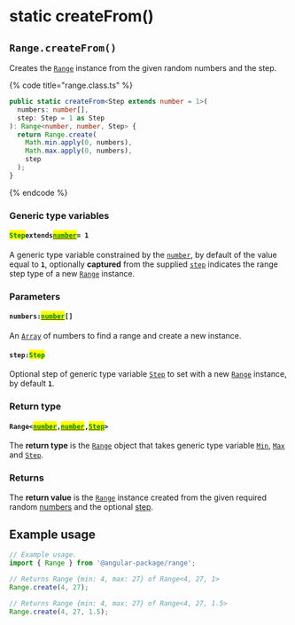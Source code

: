 # static createFrom()

## `Range.createFrom()`

Creates the [`Range`](broken-reference) instance from the given random numbers and the step.

{% code title="range.class.ts" %}
```typescript
public static createFrom<Step extends number = 1>(
  numbers: number[],
  step: Step = 1 as Step
): Range<number, number, Step> {
  return Range.create(
    Math.min.apply(0, numbers),
    Math.max.apply(0, numbers),
    step
  );
}
```
{% endcode %}

### Generic type variables

#### <mark style="color:green;">`Step`</mark>`extends`[<mark style="color:green;">`number`</mark>](https://www.typescriptlang.org/docs/handbook/basic-types.html#number)`= 1`

A generic type variable constrained by the [`number`](https://www.typescriptlang.org/docs/handbook/basic-types.html#number), by default of the value equal to **`1`**, optionally **captured** from the supplied [`step`](static-createfrom.md#step-step) indicates the range step type of a new [`Range`](broken-reference) instance.

### Parameters

#### `numbers:`[<mark style="color:green;">`number`</mark>](https://www.typescriptlang.org/docs/handbook/basic-types.html#number)`[]`

An [`Array`](https://developer.mozilla.org/en-US/docs/Web/JavaScript/Reference/Global\_Objects/Array) of numbers to find a range and create a new instance.

#### `step:`<mark style="color:green;">`Step`</mark>

Optional step of generic type variable [`Step`](static-createfrom.md#step-extends-number-1) to set with a new [`Range`](broken-reference) instance, by default **`1`**.

### Return type

#### `Range<`[<mark style="color:green;">`number`</mark>](https://www.typescriptlang.org/docs/handbook/basic-types.html#number)`,`[<mark style="color:green;">`number`</mark>](https://www.typescriptlang.org/docs/handbook/basic-types.html#number)`,`[<mark style="color:green;">`Step`</mark>](static-createfrom.md#stepextendsnumber-1)`>`

The **return type** is the [`Range`](broken-reference) object that takes generic type variable [`Min`](static-createfrom.md#minextendsnumber), [`Max`](static-createfrom.md#maxextendsnumber) and [`Step`](static-createfrom.md#step-extends-number-1).

### Returns

The **return value** is the [`Range`](broken-reference) instance created from the given required random [numbers](static-createfrom.md#numbers-number) and the optional [step](static-createfrom.md#step-step).

## Example usage

```typescript
// Example usage.
import { Range } from '@angular-package/range';

// Returns Range {min: 4, max: 27} of Range<4, 27, 1>
Range.create(4, 27);

// Returns Range {min: 4, max: 27} of Range<4, 27, 1.5>
Range.create(4, 27, 1.5);
```
